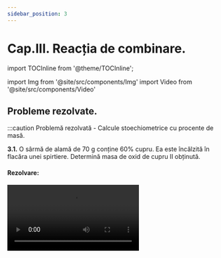 ```yaml
---
sidebar_position: 3
---
```


# Cap.III. Reacția de combinare.


import TOCInline from '@theme/TOCInline';

<TOCInline toc={toc} />



import Img from '@site/src/components/Img'
import Video from '@site/src/components/Video'

## Probleme rezolvate.






:::caution Problemă rezolvată - Calcule stoechiometrice cu procente de masă.

**3.1.** O sârmă de alamă de 70 g conține 60% cupru. Ea este încălzită în flacăra unei spirtiere. Determină masa de oxid de cupru II obținută.


#### Rezolvare:


<Video src="https://www.youtube.com/embed/YldI-SxzEhA" />


- Scriem reacția chimică și apoi o egalăm (scriem ecuația chimică):

  - 2Cu + O<sub>2</sub> = 2CuO

  - Aceasta se citește astfel: 2 moli de cupru reacționează cu 1 mol de oxigen și formează 2 moli de oxid de cupru II.

- Aflăm masa de cupru din aliajul său numit alamă:

<Img className="img-responsive4" src="chimie/clasa8/capitolul3/3_7_1_Poza1_Rezolvare_Partea1_ProblemaModel1_vers3.jpg" width="1000" height="276" />

<br></br>
<br></br>


- Citim datele problemei și subliniem substanțele care se dau și cele care se cer și le trecem sub substanțe:

<Img className="img-responsive4" src="chimie/clasa8/capitolul3/3_7_1_Poza2_Rezolvare_Partea2_ProblemaModel1_vers3.jpg" width="1000" height="121" />

<br></br>
<br></br>

- Numai pentru substanțele subliniate, deasupra lor se notează masele molare înmulțite cu coeficienții respectivi din fața substanței.

  - Calculăm masa molară a oxidului de cupru II:

  - μCuO = 1∙ A<sub>Cu</sub> + 1 ∙ A<sub>O</sub> = 64 + 16 = 80 g/mol

<Img className="img-responsive4" src="chimie/clasa8/capitolul3/3_7_1_Poza3_Rezolvare_Partea3_ProblemaModel1_vers4.jpg" width="1000" height="171" />

<br></br>
<br></br>

- Din proporția astfel obținută se calculează necunoscuta:

<Img className="img-responsive4" src="chimie/clasa8/capitolul3/3_7_1_Poza4_Rezolvare_Partea4_ProblemaModel1_vers3.jpg" width="1000" height="251" />


:::




:::caution Problemă rezolvată - Calcule stoechiometrice cu procente de masă.

**3.2.** 44 g oțel reacționează cu oxigenul la cald. Știind că se obține 60 g magnetită, află procentul de fier și al celuilalt element din oțel.






#### Rezolvare:


<Video src="https://www.youtube.com/embed/qvwbWv1zQ0E" />


- Scriem reacția chimică și apoi o egalăm (scriem ecuația chimică):

  - 3Fe +2O<sub>2</sub> = Fe<sub>3</sub>O<sub>4</sub>

  - Aceasta se citește astfel: 3 moli de fier reacționează cu 2 moli de oxigen și formează 1 mol de magnetită.

- Citim datele problemei și subliniem substanțele care se dau și cele care se cer și le trecem sub substanțe:

<Img className="img-responsive4" src="chimie/clasa8/capitolul3/3_7_1_Poza5_Rezolvare_Partea1_ProblemaModel2_vers3.jpg" width="1000" height="145" />

<br></br>
<br></br>


- Numai pentru substanțele subliniate, deasupra lor se notează masele molare înmulțite cu coeficienții respectivi din fața substanței.

  - Calculăm masa molară a magnetitei :

  - μFe<sub>3</sub>O<sub>4</sub> = 3 ∙ A<sub>Fe</sub> + 4 ∙ A<sub>O</sub> = 3∙ 56 + 4 ∙ 16 = 168 + 64 = 232 g/mol

<Img className="img-responsive4" src="chimie/clasa8/capitolul3/3_7_1_Poza6_Rezolvare_Partea2_ProblemaModel2_vers3.jpg" width="1000" height="238" />

<br></br>
<br></br>

- Din proporția astfel obținută se calculează necunoscuta:

<Img className="img-responsive4" src="chimie/clasa8/capitolul3/3_7_1_Poza7_Rezolvare_Partea3_ProblemaModel2_vers3.jpg" width="1000" height="256" />

<br></br>
<br></br>

- Aflăm procentul de fier din aliajul său numit oțel, cu regula de trei simplă :

<Img className="img-responsive4" src="chimie/clasa8/capitolul3/3_7_1_Poza8_Rezolvare_Partea4_ProblemaModel2_vers3.jpg" width="1000" height="279" />

<br></br>
<br></br>

- Oțelul este aliajul fierului cu carbonul. Aflăm procentul carbonului din oțel: 100- 98,72 = 1,28 % C.

:::









:::caution Problemă rezolvată - Calcule stoechiometrice cu concentrații procentuale de masă și cu volum molar.

**3.3.** 365 g soluție de acid clorhidric 30% reacționează cu amoniac.  

Se cere:

a) Ce masă de clorură de amoniu se obține ?

b) Ce volum de amoniac este necesar pentru a reacționa cu acidul clorhidric ?


#### Rezolvare:

<Video src="https://www.youtube.com/embed/8D_5B6AOdPU" />


- Scriem reacția chimică și apoi o egalăm (scriem ecuația chimică):

  - HCl + NH3 = NH4Cl
  
  - Aceasta se citește astfel: 1 mol de acid clorhidric reacționează cu 1 mol de amoniac și formează 1 mol de clorură de amoniu.

- Aflăm masa de acid clorhidric din soluția dată:

<Img className="img-responsive4" src="chimie/clasa8/capitolul3/3_7_2_Poza1_Rezolvare_Partea1_ProblemaModel1_vers3.jpg" width="1000" height="278" />

<br></br>
<br></br>

- Citim datele problemei și subliniem substanțele care se dau și cele care se cer și le trecem sub substanțe:

<Img className="img-responsive4" src="chimie/clasa8/capitolul3/3_7_2_Poza2_Rezolvare_Partea2_ProblemaModel1_vers3.jpg" width="1000" height="138" />

<br></br>
<br></br>

- Numai pentru substanțele subliniate, deasupra lor se notează masele molare înmulțite cu coeficienții respectivi din fața substanței.

  - Calculăm masa molară a HCl și NH<sub>4</sub>Cl :
  
  - μHCl = 1∙ A<sub>H</sub> + 1 ∙ A<sub>Cl</sub> = 1 + 35,5 = 36,5 g/mol
  
  - μNH<sub>4</sub>Cl = 1∙ A<sub>N</sub> + 4 ∙ A<sub>H</sub> + 1 ∙ A<sub>Cl</sub> = 14 + 4 ∙ 1 +  35,5 = 53,5 g/mol

<Img className="img-responsive4" src="chimie/clasa8/capitolul3/3_7_2_Poza3_Rezolvare_Partea3_ProblemaModel1_vers3.jpg" width="1000" height="236" />

<br></br>
<br></br>

- Din proporțiile astfel obținute se calculează necunoscutele:

<Img className="img-responsive4" src="chimie/clasa8/capitolul3/3_7_2_Poza4_Rezolvare_Partea4_ProblemaModel1_vers3.jpg" width="1000" height="261" />


:::









:::caution Problemă rezolvată - Calcule stoechiometrice cu exces de substanță.

**3.4.** 20 L clor reacționează cu 11,2 L hidrogen. 

Se cere:

a)	Ce reactant este în exces și care este excesul de volum al acestuia?

b)	Masa acidului clorhidric obținut.


#### Rezolvare:


<Video src="https://www.youtube.com/embed/T8yMJ5j6mnE" />


- Scriem reacția chimică și apoi o egalăm (scriem ecuația chimică):

  - Cl<sub>2</sub> + H<sub>2</sub> = 2HCl ↑
  
  - Aceasta se citește astfel: 1 mol de clor reacționează cu 1 mol de hidrogen și rezultă 2 moli de acid clorhidric.


- Citim datele problemei și subliniem substanțele care se dau și cele care se cer și le trecem sub substanțe:


<Img className="img-responsive4" src="chimie/clasa8/capitolul3/3_7_3_Poza1_Rezolvare_Partea1_ProblemaModel1_vers3.jpg" width="1000" height="144" />

<br></br>
<br></br>



- Calculăm masa molară a HCl:

  - μ HCl  = 1 ∙ A<sub>H</sub> + 1 ∙ A<sub>Cl</sub> = 1 ∙ 1 + 1 ∙ 35,5 = 36,5 g/mol


<Img className="img-responsive4" src="chimie/clasa8/capitolul3/3_7_3_Poza2_Rezolvare_Partea2_ProblemaModel1_vers3.jpg" width="1000" height="228" />

<br></br>
<br></br>


- Deoarece 1 mol de clor reacționează cu 1 mol de hidrogen, înseamnă că clorul este în exces. Clorul trebuie să aibă același volum cu cel al hidrogenului.

  - V<sub>exces</sub> = 20 L – 11,2 L = 8,8 L exces Cl<sub>2</sub>

- Din proporțiile astfel obținute se calculează necunoscutele:

<Img className="img-responsive4" src="chimie/clasa8/capitolul3/3_7_3_Poza3_Rezolvare_Partea3_ProblemaModel1_vers3.jpg" width="1000" height="118" />







:::







:::caution Problemă rezolvată - Calcule stoechiometrice cu exces de substanță.

**3.5.** 168 g fier reacționează cu 112 L clor. 

Se cere:

a)	Ce reactant este în exces și care este excesul de volum al acestuia?

b)	Excesul de masă al reactantului.


#### Rezolvare:


<Video src="https://www.youtube.com/embed/klTFz5a-LqA" />


- Scriem reacția chimică și apoi o egalăm (scriem ecuația chimică):

  - 2Fe + 3Cl<sub>2</sub>  = 2FeCl<sub>3</sub>
   
  - Aceasta se citește astfel: 2 moli de fier reacționează cu 3 moli de clor și rezultă 2 moli de clorură de fier III.

- Citim datele problemei și subliniem substanțele care se dau și cele care se cer și le trecem sub substanțe:

<Img className="img-responsive4" src="chimie/clasa8/capitolul3/3_7_3_Poza4_Rezolvare_Partea1_ProblemaModel2_vers3.jpg" width="1000" height="144" />


<br></br>
<br></br>


- Calculăm masa molară a Cl<sub>2</sub>:

  - μ Cl<sub>2</sub>  = 2 ∙ A<sub>Cl</sub> = 2 ∙ 35,5= 71 g/mol


<Img className="img-responsive4" src="chimie/clasa8/capitolul3/3_7_3_Poza5_Rezolvare_Partea2_ProblemaModel2_vers3.jpg" width="1000" height="226" />

<br></br>
<br></br>


- Calculăm raportul molar al reactanților conform ecuației chimice:

  - υ<sub>1</sub> Fe : υ<sub>2</sub> Cl<sub>2</sub> = 2 : 3

- Calculăm numărul de moli al fiecărui reactant din datele problemei:

<Img className="img-responsive4" src="chimie/clasa8/capitolul3/3_7_3_Poza6_Rezolvare_Partea3_ProblemaModel2_vers3.jpg" width="1000" height="252" />


<br></br>
<br></br>

- Calculăm volumul de clor care trebuie să reacționeze cu 168 g Fe, din ecuația chimică: 


<Img className="img-responsive4" src="chimie/clasa8/capitolul3/3_7_3_Poza7_Rezolvare_Partea4_ProblemaModel2_vers3.jpg" width="1000" height="103" />

<br></br>
<br></br>

- Calculăm volumul de clor în exces:

  - V<sub>exces</sub> = 112 L – 100,8 L = 11,2 L exces Cl<sub>2</sub>

- Calculăm excesul de moli de clor:

<Img className="img-responsive4" src="chimie/clasa8/capitolul3/3_7_3_Poza8_Rezolvare_Partea5_ProblemaModel2_vers3.jpg" width="1000" height="117" />

<br></br>
<br></br>


- Calculăm masa de clor în exces din formula nr. de moli:

<Img className="img-responsive4" src="chimie/clasa8/capitolul3/3_7_3_Poza9_Rezolvare_Partea6_ProblemaModel2_vers3.jpg" width="1000" height="201" />





:::




<br></br>
<br></br>






## Exerciții.





:::caution Exerciții recapitulative - Reacția de combinare.

**3.6.** Completează următoarele afirmații:

a) Reacția de combinare este reacția în care se obține…………………produs de reacție.

b) Schema reacției de combinare este :

c) Reactanții pot fi atât substanțe …………………, cât și substanțe ……………… .

d) …………………………………… este întotdeauna o substanță compusă.

<br></br>

**3.7.** Completează formulele chimice ale substanțelor lipsă și apoi scrie ecuațiile chimice:

a) Br<sub>2</sub> + H<sub>2</sub> → …….

b) Ag + ….. → Ag<sub>2</sub>O

c) MgO + H<sub>2</sub>O →……

d) NO + O<sub>2</sub> → NO<sub>2</sub>
 
e) …… + H<sub>2</sub> → HF

f) HCl + NH<sub>3</sub> → ….

g) Ca + I<sub>2</sub> → ……

h) …… + F<sub>2</sub> → ZnF<sub>2</sub>

i) Al + S →…….

j) …… + O<sub>2</sub> → Fe<sub>3</sub>O<sub>4</sub>
 
<br></br>


**3.8.** Calculează masa de clorură de cupru obținută în urma reacției dintre 450 g fier de puritate 70% cu clorul. Ce volum de clor trebuie introdus în reacție?

<br></br>

**3.9.** 40 L hidrogen reacționează cu 90 g fluor. Se cere:
 
a) Care reactant este în exces ?

b) Excesul reactantului.

c) Volumul de acid fluorhidric obținut.




:::



<br></br>
<br></br>



## Test de autoevaluare.



:::caution Test de autoevaluare - Reacția de combinare.


**3.10.**	Completează formulele chimice ale substanțelor lipsă și apoi scrie ecuațiile chimice: **8spații libere x 0,25p = 2p**

a) I<sub>2</sub> + H<sub>2</sub> → …….

b) HCl + NH<sub>3</sub> → ….

c) Fe + O<sub>2</sub> → ……
 
d) K + S → …….

e) Zn + ….. → ZnO

f) CaO + H<sub>2</sub>O →……

g) SO<sub>2</sub> + ……→ SO<sub>3</sub>
 
h) …… + H<sub>2</sub> → HBr


<br></br>


**3.11.**	Se dă următoarea schemă: 



<Img className="img-responsive4" src="chimie/clasa8/capitolul3/3_10_Poza1_SchemaExercitiul2.jpg" width="1000" height="239" />




a)	Determină reactanții cu care hidrogenul reacționează pentru a forma substanțele chimice din schemă. **-0,75p**

b)	Scrie ecuațiile chimice ale celor trei reacții chimice. **-0,75p**

c)	Ce mase de amoniac, metan, respectiv acid fluorhidric se obțin din 20g de hidrogen? Se dau masele atomice: A<sub>H</sub> = 1, A<sub>N</sub> = 14, A<sub>C</sub> = 12, A<sub>F</sub> = 19. **-1,5p**
 


**3.12.**	67,2 L de dioxid de carbon reacționează cu apa. Ce masă de sifon se obține? Se dau masele atomice: A<sub>H</sub> = 1, A<sub>C</sub> = 12, A<sub>O</sub> = 16. **-1,5p**

**3.13.**	Ce masă de bromură de cupru se formează din 400 g cupru de puritate 80%? Se dau masele atomice: A<sub>Cu</sub> = 64, A<sub>Br</sub> = 80. **-1,5p**


Oficiu **-2p**





:::







<br></br>
<br></br>







